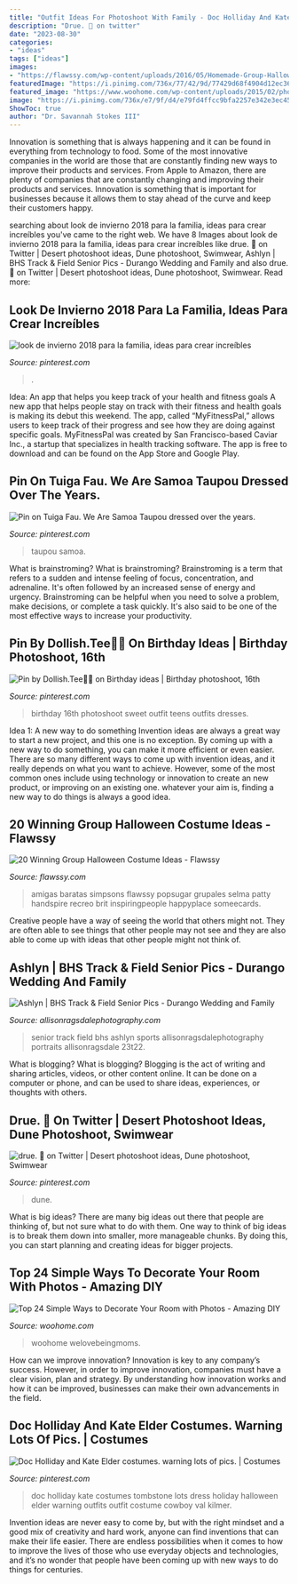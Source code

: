 ```yaml
---
title: "Outfit Ideas For Photoshoot With Family - Doc Holliday And Kate Elder Costumes. Warning Lots Of Pics."
description: "Drue. 📸 on twitter"
date: "2023-08-30"
categories:
- "ideas"
tags: ["ideas"]
images:
- "https://flawssy.com/wp-content/uploads/2016/05/Homemade-Group-Halloween-Costume-Ideas.jpg"
featuredImage: "https://i.pinimg.com/736x/77/42/9d/77429d68f4904d12ec366e5af83c5dc7.jpg"
featured_image: "https://www.woohome.com/wp-content/uploads/2015/02/photo-decor-woohome-18.jpg"
image: "https://i.pinimg.com/736x/e7/9f/d4/e79fd4ffcc9bfa2257e342e3ec45cb12.jpg"
ShowToc: true
author: "Dr. Savannah Stokes III"
---
```



Innovation is something that is always happening and it can be found in everything from technology to food. Some of the most innovative companies in the world are those that are constantly finding new ways to improve their products and services. From Apple to Amazon, there are plenty of companies that are constantly changing and improving their products and services. Innovation is something that is important for businesses because it allows them to stay ahead of the curve and keep their customers happy.

	

		
searching about look de invierno 2018 para la familia, ideas para crear increíbles you've came to the right web. We have 8 Images about look de invierno 2018 para la familia, ideas para crear increíbles like drue. 📸 on Twitter | Desert photoshoot ideas, Dune photoshoot, Swimwear, Ashlyn | BHS Track &amp; Field Senior Pics - Durango Wedding and Family and also drue. 📸 on Twitter | Desert photoshoot ideas, Dune photoshoot, Swimwear. Read more:
		
    
## Look De Invierno 2018 Para La Familia, Ideas Para Crear Increíbles

<img loading=lazy src="https://i.pinimg.com/736x/89/97/83/899783508c176fafaa122a29c3bbacd9.jpg" onerror="this.onerror=null;this.src='https://tse3.mm.bing.net/th?id=OIP.eBEfOtsr4nfYhZte0XTbNgHaLH&amp;pid=15.1';" alt="look de invierno 2018 para la familia, ideas para crear increíbles">

_Source: pinterest.com_

>. 

	

Idea: An app that helps you keep track of your health and fitness goals
A new app that helps people stay on track with their fitness and health goals is making its debut this weekend. The app, called “MyFitnessPal,” allows users to keep track of their progress and see how they are doing against specific goals. MyFitnessPal was created by San Francisco-based Caviar Inc., a startup that specializes in health tracking software. The app is free to download and can be found on the App Store and Google Play.

    
## Pin On Tuiga Fau. We Are Samoa Taupou Dressed Over The Years.

<img loading=lazy src="https://i.pinimg.com/736x/1e/79/7e/1e797e4bb99140e1bfa87294f0719659.jpg" onerror="this.onerror=null;this.src='https://tse2.mm.bing.net/th?id=OIP.agdGaz9sgIgQuDoCH_cUogHaKI&amp;pid=15.1';" alt="Pin on Tuiga Fau. We Are Samoa Taupou dressed over the years.">

_Source: pinterest.com_

>taupou samoa. 

	

What is brainstroming?
What is brainstroming? Brainstroming is a term that refers to a sudden and intense feeling of focus, concentration, and adrenaline. It's often followed by an increased sense of energy and urgency. Brainstroming can be helpful when you need to solve a problem, make decisions, or complete a task quickly. It's also said to be one of the most effective ways to increase your productivity.

    
## Pin By Dollish.Tee🦋🌺 On Birthday Ideas | Birthday Photoshoot, 16th

<img loading=lazy src="https://i.pinimg.com/736x/e7/9f/d4/e79fd4ffcc9bfa2257e342e3ec45cb12.jpg" onerror="this.onerror=null;this.src='https://tse2.mm.bing.net/th?id=OIP.9GFX5hVNFp97lANxU5JoMwHaLc&amp;pid=15.1';" alt="Pin by Dollish.Tee🦋🌺 on Birthday ideas | Birthday photoshoot, 16th">

_Source: pinterest.com_

>birthday 16th photoshoot sweet outfit teens outfits dresses. 

	

Idea 1: A new way to do something
Invention ideas are always a great way to start a new project, and this one is no exception. By coming up with a new way to do something, you can make it more efficient or even easier. There are so many different ways to come up with invention ideas, and it really depends on what you want to achieve. However, some of the most common ones include using technology or innovation to create an new product, or improving on an existing one. whatever your aim is, finding a new way to do things is always a good idea.

    
## 20 Winning Group Halloween Costume Ideas - Flawssy

<img loading=lazy src="https://flawssy.com/wp-content/uploads/2016/05/Homemade-Group-Halloween-Costume-Ideas.jpg" onerror="this.onerror=null;this.src='https://tse3.mm.bing.net/th?id=OIP.87lFpt1LyELs2cwghnbDxgDgEs&amp;pid=15.1';" alt="20 Winning Group Halloween Costume Ideas - Flawssy">

_Source: flawssy.com_

>amigas baratas simpsons flawssy popsugar grupales selma patty handspire recreo brit inspiringpeople happyplace someecards. 

	

Creative people have a way of seeing the world that others might not. They are often able to see things that other people may not see and they are also able to come up with ideas that other people might not think of.

    
## Ashlyn | BHS Track &amp; Field Senior Pics - Durango Wedding And Family

<img loading=lazy src="https://allisonragsdalephotography.com/wp-content/uploads/2013/08/allisonragsdalephotography-1152.jpg" onerror="this.onerror=null;this.src='https://tse2.mm.bing.net/th?id=OIP.FMMkVk8bu0PSZCytKMCb9gHaLI&amp;pid=15.1';" alt="Ashlyn | BHS Track &amp; Field Senior Pics - Durango Wedding and Family">

_Source: allisonragsdalephotography.com_

>senior track field bhs ashlyn sports allisonragsdalephotography portraits allisonragsdale 23t22. 

	

What is blogging?
What is blogging? Blogging is the act of writing and sharing articles, videos, or other content online. It can be done on a computer or phone, and can be used to share ideas, experiences, or thoughts with others.

    
## Drue. 📸 On Twitter | Desert Photoshoot Ideas, Dune Photoshoot, Swimwear

<img loading=lazy src="https://i.pinimg.com/736x/77/42/9d/77429d68f4904d12ec366e5af83c5dc7.jpg" onerror="this.onerror=null;this.src='https://tse1.mm.bing.net/th?id=OIP.4gQlC_t2wEKyKK90eFBOiAHaLH&amp;pid=15.1';" alt="drue. 📸 on Twitter | Desert photoshoot ideas, Dune photoshoot, Swimwear">

_Source: pinterest.com_

>dune. 

	

What is big ideas?
There are many big ideas out there that people are thinking of, but not sure what to do with them. One way to think of big ideas is to break them down into smaller, more manageable chunks. By doing this, you can start planning and creating ideas for bigger projects.

    
## Top 24 Simple Ways To Decorate Your Room With Photos - Amazing DIY

<img loading=lazy src="https://www.woohome.com/wp-content/uploads/2015/02/photo-decor-woohome-18.jpg" onerror="this.onerror=null;this.src='https://tse1.mm.bing.net/th?id=OIP.KQL7hglpElxrjUWjT-BFGAHaLG&amp;pid=15.1';" alt="Top 24 Simple Ways to Decorate Your Room with Photos - Amazing DIY">

_Source: woohome.com_

>woohome welovebeingmoms. 

	

How can we improve innovation?
Innovation is key to any company’s success. However, in order to improve innovation, companies must have a clear vision, plan and strategy. By understanding how innovation works and how it can be improved, businesses can make their own advancements in the field.

    
## Doc Holliday And Kate Elder Costumes. Warning Lots Of Pics. | Costumes

<img loading=lazy src="https://i.pinimg.com/736x/9d/8f/a1/9d8fa1931186c1c73ead0ea06578ba0e--doc-holliday-lots.jpg" onerror="this.onerror=null;this.src='https://tse2.mm.bing.net/th?id=OIP.WH2PV7KOkapbNoTiPkUSlgHaJ6&amp;pid=15.1';" alt="Doc Holliday and Kate Elder costumes. warning lots of pics. | Costumes">

_Source: pinterest.com_

>doc holliday kate costumes tombstone lots dress holiday halloween elder warning outfits outfit costume cowboy val kilmer. 

	

Invention ideas are never easy to come by, but with the right mindset and a good mix of creativity and hard work, anyone can find inventions that can make their life easier. There are endless possibilities when it comes to how to improve the lives of those who use everyday objects and technologies, and it’s no wonder that people have been coming up with new ways to do things for centuries.

